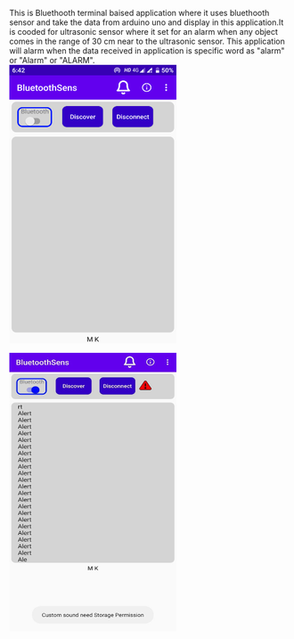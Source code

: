 This is Bluethooth terminal baised application where it uses bluethooth sensor and take the data from arduino
uno and display in this application.It is cooded for ultrasonic sensor where it set for an alarm when any object comes in the
range of 30 cm near to the ultrasonic sensor. This application will alarm when the data received in application
is specific word as "alarm" or "Alarm" or "ALARM".
<br>
<img src="Screenshot_20200915-184223.png" height="500" width="300">
<br>

<img src="IMG-20200719-WA0002.jpg" height="500" width="300" >
